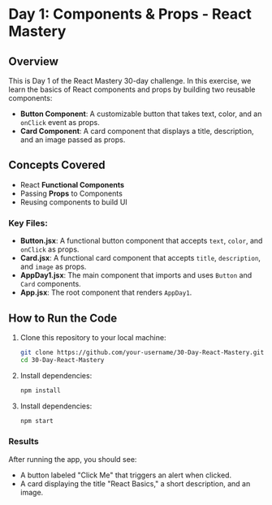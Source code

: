 # Day 1: Components & Props - React Mastery

## Overview
This is Day 1 of the React Mastery 30-day challenge. In this exercise, we learn the basics of React components and props by building two reusable components:

- **Button Component**: A customizable button that takes text, color, and an `onClick` event as props.
- **Card Component**: A card component that displays a title, description, and an image passed as props.

## Concepts Covered
- React **Functional Components**
- Passing **Props** to Components
- Reusing components to build UI

### Key Files:
- **Button.jsx**: A functional button component that accepts `text`, `color`, and `onClick` as props.
- **Card.jsx**: A functional card component that accepts `title`, `description`, and `image` as props.
- **AppDay1.jsx**: The main component that imports and uses `Button` and `Card` components.
- **App.jsx**: The root component that renders `AppDay1`.

## How to Run the Code
1. Clone this repository to your local machine:
   ```bash
   git clone https://github.com/your-username/30-Day-React-Mastery.git
   cd 30-Day-React-Mastery
2. Install dependencies:
    ```bash
    npm install
3. Install dependencies:
    ```bash
    npm start
### Results
After running the app, you should see:
- A button labeled "Click Me" that triggers an alert when clicked.
- A card displaying the title "React Basics," a short description, and an image.